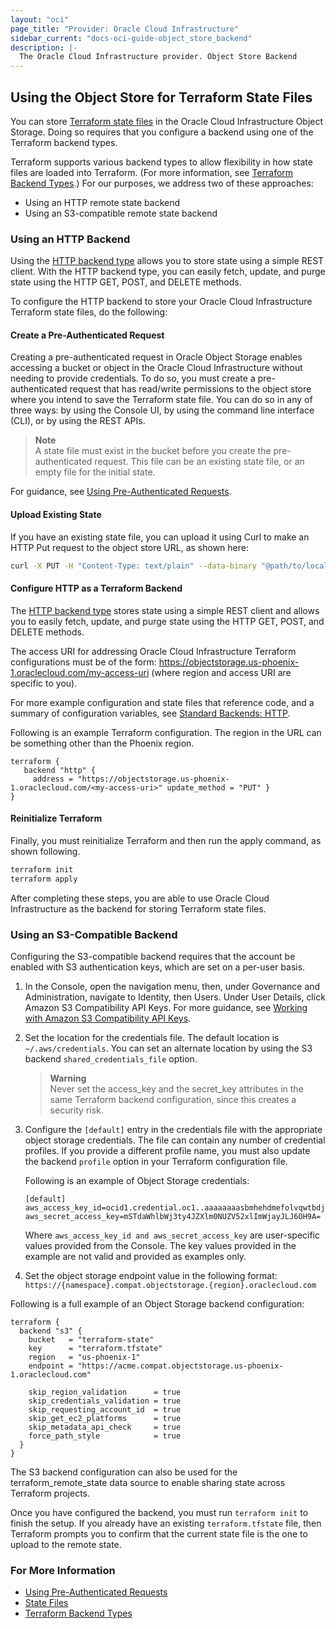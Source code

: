 ```yaml
---
layout: "oci"
page_title: "Provider: Oracle Cloud Infrastructure"
sidebar_current: "docs-oci-guide-object_store_backend"
description: |-
  The Oracle Cloud Infrastructure provider. Object Store Backend
---
```


## Using the Object Store for Terraform State Files
You can store [Terraform state files](https://www.terraform.io/docs/state/index.html) in the 
Oracle Cloud Infrastructure Object Storage. Doing so requires that you configure a backend using one of the Terraform backend types.

Terraform supports various backend types to allow flexibility in how state files are loaded into Terraform. (For more 
information, see [Terraform Backend Types](https://www.terraform.io/docs/backends/types/index.html).) For our purposes, we address two of these approaches:

- Using an HTTP remote state backend
- Using an S3-compatible remote state backend

### Using an HTTP Backend

Using the [HTTP backend type](https://www.terraform.io/docs/backends/types/http.html) allows you to store state using a simple REST client. With the HTTP backend type, you can 
easily fetch, update, and purge state using the HTTP GET, POST, and DELETE methods.

To configure the HTTP backend to store your Oracle Cloud Infrastructure Terraform state files, do the following:


#### Create a Pre-Authenticated Request

Creating a pre-authenticated request in Oracle Object Storage enables accessing a bucket or object in the Oracle Cloud 
Infrastructure without needing to provide credentials. To do so, you must create a pre-authenticated request that has 
read/write permissions to the object store where you intend to save the Terraform state file. You can do so in any of 
three ways: by using the Console UI, by using the command line interface (CLI), or by using the REST APIs.

>    **Note**  
A state file must exist in the bucket before you create the pre-authenticated request. This file can be an existing state file, or an empty file for the initial state.

For guidance, see [Using Pre-Authenticated Requests](https://docs.cloud.oracle.com/iaas/Content/Object/Tasks/usingpreauthenticatedrequests.htm).


#### Upload Existing State

If you have an existing state file, you can upload it using Curl to make an HTTP Put request to the object store URL, as shown here:

```sh
curl -X PUT -H "Content-Type: text/plain" --data-binary "@path/to/local/tfstate" http://<prefix>/<my-access-uri>
```


#### Configure HTTP as a Terraform Backend

The [HTTP backend type](https://www.terraform.io/docs/backends/types/http.html) stores state using a simple REST client 
and allows you to easily fetch, update, and purge state using the HTTP GET, POST, and DELETE methods.

The access URI for addressing Oracle Cloud Infrastructure Terraform configurations must be of the form: 
https://objectstorage.us-phoenix-1.oraclecloud.com/my-access-uri (where region and access URI are specific to you).

For more example configuration and state files that reference code, and a summary of configuration variables, 
see [Standard Backends: HTTP](https://www.terraform.io/docs/backends/types/http.html).

Following is an example Terraform configuration. The region in the URL can be something other than the Phoenix region.

```hcl-terraform
terraform {
   backend "http" {
     address = "https://objectstorage.us-phoenix-1.oraclecloud.com/<my-access-uri>" update_method = "PUT" }
}
```


#### Reinitialize Terraform

Finally, you must reinitialize Terraform and then run the apply command, as shown following.

```sh
terraform init
terraform apply
```

After completing these steps, you are able to use Oracle Cloud Infrastructure as the backend for storing Terraform state files.


### Using an S3-Compatible Backend

Configuring the S3-compatible backend requires that the account be enabled with S3 authentication keys, which are set on a per-user basis.

1. In the Console, open the navigation menu, then, under Governance and Administration, navigate to Identity, then Users. 
Under User Details, click Amazon S3 Compatibility API Keys. For more guidance, 
see [Working with Amazon S3 Compatibility API Keys](https://docs.cloud.oracle.com/Content/Identity/Tasks/managingcredentials.htm#s3).

2. Set the location for the credentials file. The default location is `~/.aws/credentials`. You can set an alternate location by using the S3 backend `shared_credentials_file` option. 
    
    > **Warning**  
    Never set the access_key and the secret_key attributes in the same Terraform backend configuration, since this creates a security risk.

3. Configure the `[default]` entry in the credentials file with the appropriate object storage credentials. 
The file can contain any number of credential profiles. If you provide a different profile name, you must also 
update the backend `profile` option in your Terraform configuration file.
    
    Following is an example of Object Storage credentials:
    
    ```
    [default]
    aws_access_key_id=ocid1.credential.oc1..aaaaaaaasbmhehdmefolvqwtbdjgwfsxjsgxgipdbph7odn2brgurgsyztca
    aws_secret_access_key=mSTdaWhlbWj3ty4JZXlm0NUZV52xlImWjayJLJ6OH9A=
    ```
    
    Where `aws_access_key_id and aws_secret_access_key` are user-specific values provided from the Console. 
    The key values provided in the example are not valid and provided as examples only.

4. Set the object storage endpoint value in the following format: `https://{namespace}.compat.objectstorage.{region}.oraclecloud.com`

Following is a full example of an Object Storage backend configuration:

```hcl-terraform
terraform {
  backend "s3" {
    bucket   = "terraform-state"
    key      = "terraform.tfstate"
    region   = "us-phoenix-1"
    endpoint = "https://acme.compat.objectstorage.us-phoenix-1.oraclecloud.com"

    skip_region_validation      = true
    skip_credentials_validation = true
    skip_requesting_account_id  = true
    skip_get_ec2_platforms      = true
    skip_metadata_api_check     = true
    force_path_style            = true
  }
}
```

The S3 backend configuration can also be used for the terraform_remote_state data source to enable sharing state across Terraform projects.

Once you have configured the backend, you must run `terraform init` to finish the setup. 
If you already have an existing `terraform.tfstate` file, then Terraform prompts you to confirm that the current state file is the one to upload to the remote state.


### For More Information

- [Using Pre-Authenticated Requests](https://docs.cloud.oracle.com/iaas/Content/Object/Tasks/usingpreauthenticatedrequests.htm)
- [State Files](https://www.terraform.io/docs/state/index.html)
- [Terraform Backend Types](https://www.terraform.io/docs/backends/types/index.html)
